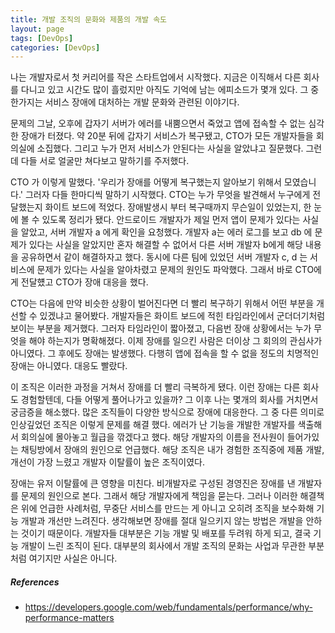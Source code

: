 ```yaml
---
title: 개발 조직의 문화와 제품의 개발 속도 
layout: page
tags: [DevOps]
categories: [DevOps]
---
```

나는 개발자로서 첫 커리어를 작은 스타트업에서 시작했다. 지금은 이직해서 다른 회사를 다니고 있고 시간도 많이 흘렀지만 아직도 기억에 남는 에피소드가 몇개 있다. 그 중 한가지는 서비스 장애에 대처하는 개발 문화와 관련된 이야기다. 

문제의 그날, 오후에 갑자기 서버가 에러를 내뿜으면서 죽었고 앱에 접속할 수 없는 심각한 장애가 터졌다. 약 20분 뒤에 갑자기 서비스가 복구됐고, CTO가 모든 개발자들을 회의실에 소집했다. 그리고 누가 먼저 서비스가 안된다는 사실을 알았냐고 질문했다. 그런데 다들 서로 얼굴만 쳐다보고 말하기를 주저했다. 

CTO 가 이렇게 말했다. '우리가 장애를 어떻게 복구했는지 알아보기 위해서 모였습니다.' 그러자 다들 한마디씩 말하기 시작했다. CTO는 누가 무엇을 발견해서 누구에게 전달했는지 화이트 보드에 적었다. 장애발생시 부터 복구때까지 무슨일이 있었는지, 한 눈에 볼 수 있도록 정리가 됐다. 안드로이드 개발자가 제일 먼저 앱이 문제가 있다는 사실을 알았고, 서버 개발자 a 에게 확인을 요청했다. 개발자 a는 에러 로그를 보고 db 에 문제가 있다는 사실을 알았지만 혼자 해결할 수 없어서 다른 서버 개발자 b에게 해당 내용을 공유하면서 같이 해결하자고 했다. 동시에 다른 팀에 있었던 서버 개발자 c, d 는 서비스에 문제가 있다는 사실을 알아차렸고 문제의 원인도 파악했다. 그래서 바로 CTO에게 전달헀고 CTO가 장애 대응을 했다. 

CTO는 다음에 만약 비슷한 상황이 벌어진다면 더 빨리 복구하기 위해서 어떤 부분을 개선할 수 있겠냐고 물어봤다. 개발자들은 화이트 보드에 적힌 타임라인에서 군더더기처럼 보이는 부분을 제거했다. 그러자 타임라인이 짧아졌고, 다음번 장애 상황에서는 누가 무엇을 해야 하는지가 명확해졌다. 이제 장애를 일으킨 사람은 더이상 그 회의의 관심사가 아니였다. 그 후에도 장애는 발생했다. 다행히 앱에 접속을 할 수 없을 정도의 치명적인 장애는 아니였다. 대응도 빨랐다.

이 조직은 이러한 과정을 거쳐서 장애를 더 빨리 극복하게 됐다. 이런 장애는 다른 회사도 경험할텐데, 다들 어떻게 풀어나가고 있을까? 그 이후 나는 몇개의 회사를 거치면서 궁금증을 해소했다. 많은 조직들이 다양한 방식으로 장애에 대응한다. 그 중 다른 의미로 인상깊었던 조직은 이렇게 문제를 해결 했다. 에러가 난 기능을 개발한 개발자를 색출해서 회의실에 몰아놓고 월급을 깎겠다고 했다. 해당 개발자의 이름을 전사원이 들어가있는 채팅방에서 장애의 원인으로 언급했다. 해당 조직은 내가 경험한 조직중에 제품 개발, 개선이 가장 느렸고 개발자 이탈률이 높은 조직이였다. 

장애는 유저 이탈률에 큰 영향을 미친다. 비개발자로 구성된 경영진은 장애를 낸 개발자를 문제의 원인으로 본다. 그래서 해당 개발자에게 책임을 묻는다. 그러나 이러한 해결책은 위에 언급한 사례처럼, 무중단 서비스를 만드는 게 아니고 오히려 조직을 보수화해 기능 개발과 개선만 느려진다. 생각해보면 장애를 절대 일으키지 않는 방법은 개발을 안하는 것이기 때문이다. 개발자들 대부분은 기능 개발 및 배포를 두려워 하게 되고, 결국 기능 개발이 느린 조직이 된다. 대부분의 회사에서 개발 조직의 문화는 사업과 무관한 부분처럼 여기지만 사실은 아니다.



##### References

* https://developers.google.com/web/fundamentals/performance/why-performance-matters
